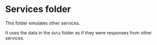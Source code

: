 # Services folder

This folder emulates other services.

It uses the data in the `data` folder as if they were responses from other services.
